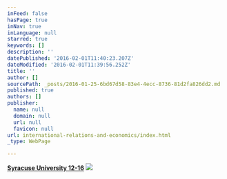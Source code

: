 ```yaml
---
inFeed: false
hasPage: true
inNav: true
inLanguage: null
starred: true
keywords: []
description: ''
datePublished: '2016-02-01T11:40:23.207Z'
dateModified: '2016-02-01T11:39:56.252Z'
title: ''
author: []
sourcePath: _posts/2016-01-25-6bd67d58-83e4-4ecc-8736-81d2fa826dd2.md
published: true
authors: []
publisher:
  name: null
  domain: null
  url: null
  favicon: null
url: international-relations-and-economics/index.html
_type: WebPage

---
```

[**Syracuse University 12-16**][0]
![](https://s3-us-west-2.amazonaws.com/the-grid-img/p/5b3acd0c723d43be5a82758fbf4d57e0ea33bfbb.jpg)

[0]: https://thegrid.ai/rcgliv/syracuse-university-16/